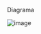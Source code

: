 Diagrama 


![image](https://user-images.githubusercontent.com/115376947/194729779-bb9235f5-cbd5-492a-982c-dffb916e8caa.png)

